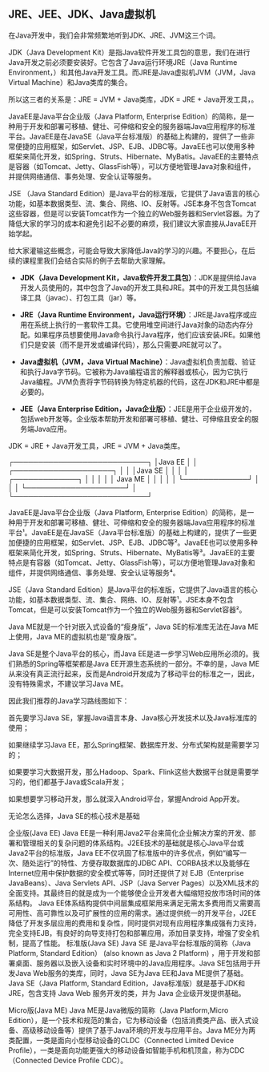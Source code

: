 ##  JRE、JEE、JDK、Java虚拟机

在Java开发中，我们会非常频繁地听到JDK、JRE、JVM这三个词。

JDK（Java Development Kit）是指Java软件开发工具包的意思，我们在进行Java开发之前必须要安装好。它包含了Java运行环境JRE（Java Runtime Environment，）和其他Java开发工具。而JRE是Java虚拟机JVM（JVM，Java Virtual Machine）和Java类库的集合。

所以这三者的关系是：JRE = JVM + Java类库，JDK = JRE + Java开发工具，。

JavaEE是Java平台企业版（Java Platform, Enterprise Edition）的简称，是一种用于开发和部署可移植、健壮、可伸缩和安全的服务器端Java应用程序的标准平台。JavaEE是在JavaSE（Java平台标准版）的基础上构建的，提供了一些非常便捷的应用框架，如Servlet、JSP、EJB、JDBC等。JavaEE也可以使用多种框架来简化开发，如Spring、Struts、Hibernate、MyBatis。JavaEE的主要特点是容器（如Tomcat、Jetty、GlassFish等），可以方便地管理Java对象和组件，并提供网络通信、事务处理、安全认证等服务。

JSE （Java Standard Edition）是Java平台的标准版，它提供了Java语言的核心功能，如基本数据类型、流、集合、网络、IO、反射等。JSE本身不包含Tomcat这些容器，但是可以安装Tomcat作为一个独立的Web服务器和Servlet容器。为了降低大家的学习的成本和避免引起不必要的麻烦，我们建议大家直接从JavaEE开始学起。


给大家灌输这些概念，可能会导致大家降低Java的学习的兴趣。不要担心，在后续的课程里我们会结合实际的例子去帮助大家理解。





- **JDK（Java Development Kit，Java软件开发工具包）**：JDK是提供给Java开发人员使用的，其中包含了Java的开发工具和JRE。其中的开发工具包括编译工具（javac）、打包工具（jar）等。

- **JRE（Java Runtime Environment，Java运行环境）**：JRE是Java程序或应用在系统上执行的一套软件工具。它使用堆空间进行Java对象的动态内存分配。如果程序员想要使用Java命令执行Java程序，他们应该安装JRE。如果他们只是安装（而不是开发或编译代码），那么只需要JRE就可以了。

- **Java虚拟机（JVM，Java Virtual Machine）**：Java虚拟机负责加载、验证和执行Java字节码。它被称为Java编程语言的解释器或核心，因为它执行Java编程。JVM负责将字节码转换为特定机器的代码，这在JDK和JRE中都是必要的。

- **JEE（Java Enterprise Edition，Java企业版）**：JEE是用于企业级开发的，包括web开发等。企业版本帮助开发和部署可移植、健壮、可伸缩且安全的服务端Java应用。

JDK = JRE + Java开发工具，JRE = JVM + Java类库。

┌───────────────────────────┐
│Java EE                    │
│    ┌────────────────────┐ │
│    │Java SE             │ │
│    │    ┌─────────────┐ │ │
│    │    │   Java ME   │ │ │
│    │    └─────────────┘ │ │
│    └────────────────────┘ │
└───────────────────────────┘

JavaEE是Java平台企业版（Java Platform, Enterprise Edition）的简称，是一种用于开发和部署可移植、健壮、可伸缩和安全的服务器端Java应用程序的标准平台¹。JavaEE是在JavaSE（Java平台标准版）的基础上构建的，提供了一些更加便捷的应用框架，如Servlet、JSP、EJB、JDBC等²。JavaEE也可以使用多种框架来简化开发，如Spring、Struts、Hibernate、MyBatis等³。JavaEE的主要特点是有容器（如Tomcat、Jetty、GlassFish等），可以方便地管理Java对象和组件，并提供网络通信、事务处理、安全认证等服务⁴。

JSE（Java Standard Edition）是Java平台的标准版，它提供了Java语言的核心功能，如基本数据类型、流、集合、网络、IO、反射等¹。JSE本身不包含Tomcat，但是可以安装Tomcat作为一个独立的Web服务器和Servlet容器²。

Java ME就是一个针对嵌入式设备的“瘦身版”，Java SE的标准库无法在Java ME上使用，Java ME的虚拟机也是“瘦身版”。

Java SE是整个Java平台的核心，而Java EE是进一步学习Web应用所必须的。我们熟悉的Spring等框架都是Java EE开源生态系统的一部分。不幸的是，Java ME从来没有真正流行起来，反而是Android开发成为了移动平台的标准之一，因此，没有特殊需求，不建议学习Java ME。

因此我们推荐的Java学习路线图如下：

首先要学习Java SE，掌握Java语言本身、Java核心开发技术以及Java标准库的使用；

如果继续学习Java EE，那么Spring框架、数据库开发、分布式架构就是需要学习的；

如果要学习大数据开发，那么Hadoop、Spark、Flink这些大数据平台就是需要学习的，他们都基于Java或Scala开发；

如果想要学习移动开发，那么就深入Android平台，掌握Android App开发。

无论怎么选择，Java SE的核心技术是基础

企业版(Java EE)
Java EE是一种利用Java2平台来简化企业解决方案的开发、部署和管理相关的复杂问题的体系结构。J2EE技术的基础就是核心Java平台或Java2平台的标准版，Java EE不仅巩固了标准版中的许多优点，例如“编写一次、随处运行”的特性、方便存取数据库的JDBC API、CORBA技术以及能够在Internet应用中保护数据的安全模式等等，同时还提供了对 EJB（Enterprise JavaBeans）、Java Servlets API、JSP（Java Server Pages）以及XML技术的全面支持。其最终目的就是成为一个能够使企业开发者大幅缩短投放市场时间的体系结构。
Java EE体系结构提供中间层集成框架用来满足无需太多费用而又需要高可用性、高可靠性以及可扩展性的应用的需求。通过提供统一的开发平台，J2EE降低了开发多层应用的费用和复杂性，同时提供对现有应用程序集成强有力支持，完全支持EJB，有良好的向导支持打包和部署应用，添加目录支持，增强了安全机制，提高了性能。
标准版(Java SE)
Java SE 是Java平台标准版的简称（Java Platform, Standard Edition） (also known as Java 2 Platform) ，用于开发和部署桌面、服务器以及嵌入设备和实时环境中的Java应用程序。Java SE包括用于开发Java Web服务的类库，同时，Java SE为Java EE和Java ME提供了基础。Java SE（Java Platform, Standard Edition，Java标准版）就是基于JDK和JRE，包含支持 Java Web 服务开发的类，并为 Java 企业级开发提供基础。

Micro版(Java ME)
Java ME是Java微版的简称（Java Platform,Micro Edition），是一个技术和规范的集合，它为移动设备（包括消费类产品、嵌入式设备、高级移动设备等）提供了基于Java环境的开发与应用平台。Java ME分为两类配置，一类是面向小型移动设备的CLDC（Connected Limited Device Profile），一类是面向功能更强大的移动设备如智能手机和机顶盒，称为CDC（Connected Device Profile CDC）。